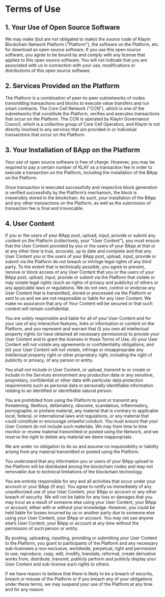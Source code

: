 # Terms of Use

## 1. Your Use of Open Source Software <a id="1-your-use-of-open-source-software"></a>

We may make \(but are not obligated to make\) the source code of Klaytn Blockchain Network Platform \("Platform"\), the software on the Platform, etc. for download as open source software. If you use this open source software, you agree to be bound by and comply with any license that applies to this open source software. You will not indicate that you are associated with us in connection with your use, modifications or distributions of this open source software.



## 2. Services Provided on the Platform <a id="2-services-provided-on-the-platform"></a>

The Platform is a combination of peer-to-peer subnetworks of nodes transmitting transactions and blocks to execute value transfers and run smart contracts. The Core Cell Network \("CCN"\), which is one of the subnetworks that constitute the Platform, verifies and executes transactions that occur on the Platform. The CCN is operated by Klaytn Governance Council, which is a collective group of Core Cell Operators, and Klaytn is not directly involved in any services that are provided in or individual transactions that occur on the Platform.

## 3. Your Installation of BApp on the Platform <a id="3-your-installation-of-bapp-on-the-platform"></a>

Your use of open source software is free of charge. However, you may be required to pay a certain number of KLAY as a transaction fee in order to execute a transaction on the Platform, including the installation of the BApp on the Platform.

Once transaction is executed successfully and respective block generation is verified successfully by the Platform’s mechanism, the block is irreversibly stored in the blockchain. As such, your installation of the BApp and any other transactions on the Platform, as well as the submission of transaction fee is final and irrevocable.

## 4. User Content <a id="4-user-content"></a>

If you or the users of your BApp post, upload, input, provide or submit any content on the Platform \(collectively, your "User Content"\), you must ensure that the User Content provided by you or the users of your BApp at that or at any other time is true, accurate, up to date and complete and that any User Content you or the users of your BApp post, upload, input, provide or submit via the Platform do not breach or infringe legal rights of any third party. To the extent that is technically possible, you agree to prevent, remove or block access of any User Content that you or the users of your BApp post, upload, input, provide or submit via the Platform that violate or may violate legal rights \(such as rights of privacy and publicity\) of others or any applicable laws or regulations. We do not own, control or endorse any User Content that is transmitted, stored or processed via the Platform or sent to us and we are not responsible or liable for any User Content. We make no assurance that any of Your Content will be secured or that such content will remain confidential.

You are solely responsible and liable for all of your User Content and for your use of any interactive features, links or information or content on the Platform, and you represent and warrant that \(i\) you own all intellectual property rights \(or have obtained all necessary permissions\) to provide your User Content and to grant the licenses in these Terms of Use; \(ii\) your User Content will not violate any agreements or confidentiality obligations; and \(iii\) your User Content will not violate, infringe or misappropriate any intellectual property right or other proprietary right, including the right of publicity or privacy, of any person or entity.

You shall not include in User Content, or upload, transmit to or create or include in the Services environment any production data or any sensitive, proprietary, confidential or other data with particular data protection requirements such as personal data or personally identifiable information relating to an identified or identifiable natural person.

You are prohibited from using the Platform to post or transmit any threatening, libellous, defamatory, obscene, scandalous, inflammatory, pornographic or profane material, any material that is contrary to applicable local, federal, or international laws and regulations, or any material that could constitute or encourage unlawful conduct. You must ensure that your User Content do not include such materials. We may from time to time monitor or review material transmitted or posted using the Network, and we reserve the right to delete any material we deem inappropriate.

We are under no obligation to do so and assume no responsibility or liability arising from any material transmitted or posted using the Platform.

You understand that any information you or users of your BApp upload to the Platform will be distributed among the blockchain nodes and may not removable due to technical limitations of the blockchain technology.

You are entirely responsible for any and all activities that occur under your account or your BApp \(if any\). You agree to notify us immediately of any unauthorized use of your User Content, your BApp or account or any other breach of security. We will not be liable for any loss or damages that you may incur as a result of someone else using your User Content, your BApp or account, either with or without your knowledge. However, you could be held liable for losses incurred by us or another party due to someone else using your User Content, your BApp or account. You may not use anyone else’s User Content, your BApp or account at any time without the permission of such person or entity.

By posting, uploading, inputting, providing or submitting your User Content to the Platform, you grant to participants of the Platform and any necessary sub-licensees a non-exclusive, worldwide, perpetual, right and permission to use, reproduce, copy, edit, modify, translate, reformat, create derivative works from, distribute, transmit, publicly perform and publicly display your User Content and sub-license such rights to others.

If we have reason to believe that there is likely to be a breach of security, breach or misuse of the Platform or if you breach any of your obligations under these terms, we may suspend your use of the Platform at any time and for any reason.

